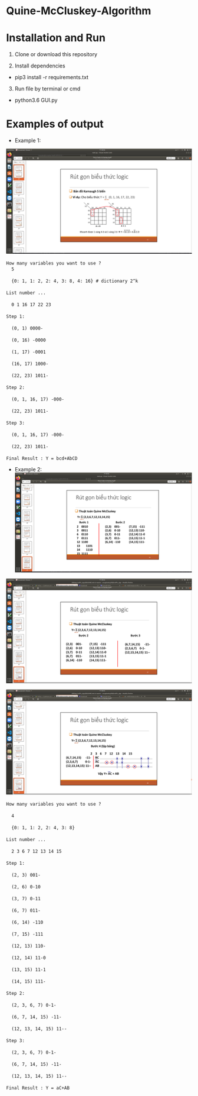 # Quine-McCluskey-Algorithm

# Installation and Run

  1. Clone or download this repository 

  2. Install dependencies
   + pip3 install -r requirements.txt
  
  3. Run file by terminal or cmd 
   + python3.6 GUI.py 
 
 # Examples of output
  
  + Example 1:
  
  ![Example 1](https://github.com/congdaoduy298/Quine-McCluskey-Algorithm/blob/master/image/Screenshot%20from%202020-05-09%2000-46-30.png)
    
    How many variables you want to use ?
      5
    
      {0: 1, 1: 2, 2: 4, 3: 8, 4: 16} # dictionary 2^k 
    
    List number ...
  
      0 1 16 17 22 23  
    
    Step 1:
  
      (0, 1) 0000-
    
      (0, 16) -0000
    
      (1, 17) -0001
    
      (16, 17) 1000-
      
      (22, 23) 1011-
    
    Step 2:
    
      (0, 1, 16, 17) -000-
    
      (22, 23) 1011-
    
    Step 3:
    
      (0, 1, 16, 17) -000-
    
      (22, 23) 1011-
    
    Final Result : Y = bcd+AbCD
  
   + Example 2:
   ![Example 2](https://github.com/congdaoduy298/Quine-McCluskey-Algorithm/blob/master/image/Screenshot%20from%202020-05-09%2000-46-45.png)
  
 ![Example 2](https://github.com/congdaoduy298/Quine-McCluskey-Algorithm/blob/master/image/Screenshot%20from%202020-05-09%2000-52-37.png)
  
 ![Example 2](https://github.com/congdaoduy298/Quine-McCluskey-Algorithm/blob/master/image/Screenshot%20from%202020-05-09%2000-52-39.png)
  
  
    How many variables you want to use ?
  
      4
    
      {0: 1, 1: 2, 2: 4, 3: 8}
    
    List number ... 
  
      2 3 6 7 12 13 14 15 
    
    Step 1:
    
      (2, 3) 001-
    
      (2, 6) 0-10
    
      (3, 7) 0-11
    
      (6, 7) 011-
    
      (6, 14) -110
    
      (7, 15) -111
    
      (12, 13) 110-
    
      (12, 14) 11-0
    
      (13, 15) 11-1
      
      (14, 15) 111-
    
    Step 2:
    
      (2, 3, 6, 7) 0-1-
    
      (6, 7, 14, 15) -11-
      
      (12, 13, 14, 15) 11--
    
    Step 3:
    
      (2, 3, 6, 7) 0-1-
      
      (6, 7, 14, 15) -11-
    
      (12, 13, 14, 15) 11--
    
    Final Result : Y = aC+AB
